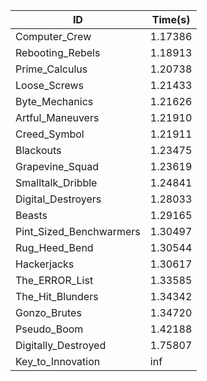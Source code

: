 |ID|Time(s)|
|-|-|
|Computer_Crew|1.17386|
|Rebooting_Rebels|1.18913|
|Prime_Calculus|1.20738|
|Loose_Screws|1.21433|
|Byte_Mechanics|1.21626|
|Artful_Maneuvers|1.21910|
|Creed_Symbol|1.21911|
|Blackouts|1.23475|
|Grapevine_Squad|1.23619|
|Smalltalk_Dribble|1.24841|
|Digital_Destroyers|1.28033|
|Beasts|1.29165|
|Pint_Sized_Benchwarmers|1.30497|
|Rug_Heed_Bend|1.30544|
|Hackerjacks|1.30617|
|The_ERROR_List|1.33585|
|The_Hit_Blunders|1.34342|
|Gonzo_Brutes|1.34720|
|Pseudo_Boom|1.42188|
|Digitally_Destroyed|1.75807|
|Key_to_Innovation|inf|
